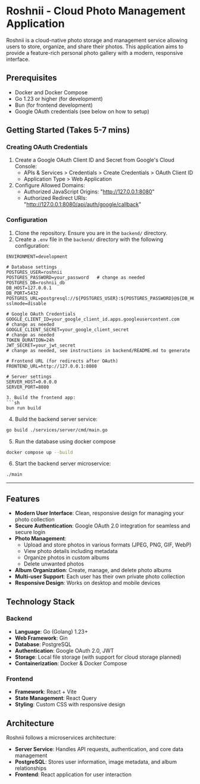 # Roshnii - Cloud Photo Management Application

Roshnii is a cloud-native photo storage and management service allowing users to store, organize, and share their photos. This application aims to provide a feature-rich personal photo gallery with a modern, responsive interface.

## Prerequisites

- Docker and Docker Compose
- Go 1.23 or higher (for development)
- Bun (for frontend development)
- Google OAuth credentials (see below on how to setup)

## Getting Started (Takes 5-7 mins)

### Creating OAuth Credentials

1. Create a Google OAuth Client ID and Secret from Google's Cloud Console:
   - APIs & Services > Credentials > Create Credentials > OAuth Client ID
   - Application Type > Web Application
2. Configure Allowed Domains:
   - Authorized JavaScript Origins: "http://127.0.0.1:8080"
   - Authorized Redirect URIs: "http://127.0.0.1:8080/api/auth/google/callback"

### Configuration

1. Clone the repository. Ensure you are in the `backend/` directory.
2. Create a `.env` file in the `backend/` directory with the following configuration:

```env
ENVIRONMENT=development

# Database settings
POSTGRES_USER=roshnii
POSTGRES_PASSWORD=your_password   # change as needed
POSTGRES_DB=roshnii_db            
DB_HOST=127.0.0.1
DB_PORT=5432
POSTGRES_URL=postgresql://${POSTGRES_USER}:${POSTGRES_PASSWORD}@${DB_HOST}:${DB_PORT}/${POSTGRES_DB}?sslmode=disable

# Google OAuth Credentials
GOOGLE_CLIENT_ID=your_google_client_id.apps.googleusercontent.com      # change as needed
GOOGLE_CLIENT_SECRET=your_google_client_secret                         # change as needed 
TOKEN_DURATION=24h
JWT_SECRET=your_jwt_secret                                             # change as needed, see instructions in backend/README.md to generate 

# Frontend URL (for redirects after OAuth)
FRONTEND_URL=http://127.0.0.1:8080

# Server settings
SERVER_HOST=0.0.0.0
SERVER_PORT=8080

3. Build the frontend app:
```sh
bun run build
```

4. Build the backend server service:
```sh
go build ./services/server/cmd/main.go
```

5. Run the database using docker compose
```sh
docker compose up --build
```

6. Start the backend server microservice:
```sh
./main
``` 

---

## Features

- **Modern User Interface**: Clean, responsive design for managing your photo collection
- **Secure Authentication**: Google OAuth 2.0 integration for seamless and secure login
- **Photo Management**:
  - Upload and store photos in various formats (JPEG, PNG, GIF, WebP)
  - View photo details including metadata
  - Organize photos in custom albums
  - Delete unwanted photos
- **Album Organization**: Create, manage, and delete photo albums
- **Multi-user Support**: Each user has their own private photo collection
- **Responsive Design**: Works on desktop and mobile devices

## Technology Stack

### Backend
- **Language**: Go (Golang) 1.23+
- **Web Framework**: Gin
- **Database**: PostgreSQL
- **Authentication**: Google OAuth 2.0, JWT
- **Storage**: Local file storage (with support for cloud storage planned)
- **Containerization**: Docker & Docker Compose

### Frontend
- **Framework**: React + Vite
- **State Management**: React Query
- **Styling**: Custom CSS with responsive design

## Architecture

Roshnii follows a microservices architecture:

- **Server Service**: Handles API requests, authentication, and core data management
- **PostgreSQL**: Stores user information, image metadata, and album relationships
- **Frontend**: React application for user interaction

